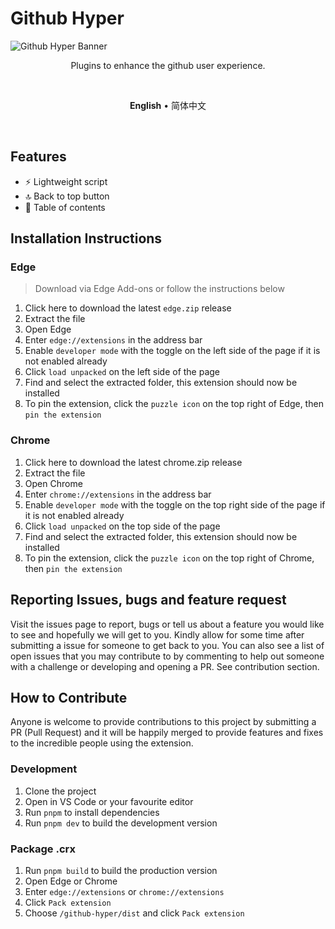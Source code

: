 # Github Hyper

![Github Hyper Banner](https://user-images.githubusercontent.com/39334548/173551041-0aec28df-3b70-451d-becf-4b882129b799.png)

<p align=center>
Plugins to enhance the github user experience.
</p>

<br>

<p align=center>
<b>English</b> • 简体中文
</p>

<br>

## Features

- ⚡ Lightweight script
- 🔝 Back to top button
- 📇 Table of contents

## Installation Instructions

### Edge

> Download via Edge Add-ons or follow the instructions below

1. Click here to download the latest `edge.zip` release
2. Extract the file
3. Open Edge
4. Enter `edge://extensions` in the address bar
5. Enable `developer mode` with the toggle on the left side of the page if it is not enabled already
6. Click `load unpacked` on the left side of the page
7. Find and select the extracted folder, this extension should now be installed
8. To pin the extension, click the `puzzle icon` on the top right of Edge, then `pin the extension`

### Chrome

1. Click here to download the latest chrome.zip release
2. Extract the file
3. Open Chrome
4. Enter `chrome://extensions` in the address bar
5. Enable `developer mode` with the toggle on the top right side of the page if it is not enabled already
6. Click `load unpacked` on the top side of the page
7. Find and select the extracted folder, this extension should now be installed
8. To pin the extension, click the `puzzle icon` on the top right of Chrome, then `pin the extension`

## Reporting Issues, bugs and feature request

Visit the issues page to report, bugs or tell us about a feature you would like to see and hopefully we will get to you. Kindly allow for some time after submitting a issue for someone to get back to you. You can also see a list of open issues that you may contribute to by commenting to help out someone with a challenge or developing and opening a PR. See contribution section.

## How to Contribute

Anyone is welcome to provide contributions to this project by submitting a PR (Pull Request) and it will be happily merged to provide features and fixes to the incredible people using the extension.

### Development

1. Clone the project
2. Open in VS Code or your favourite editor
3. Run `pnpm` to install dependencies
4. Run `pnpm dev` to build the development version

### Package .crx

1. Run `pnpm build` to build the production version
2. Open Edge or Chrome
3. Enter `edge://extensions` or `chrome://extensions`
4. Click `Pack extension`
5. Choose `/github-hyper/dist` and click `Pack extension`
